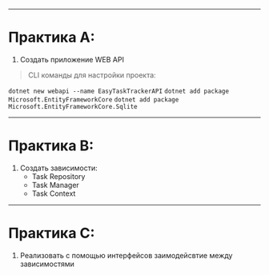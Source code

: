 

---
# Практика А:

1. Создать приложение WEB API

> CLI команды для настройки проекта: 
 
```dotnet new webapi --name EasyTaskTrackerAPI```
```dotnet add package Microsoft.EntityFrameworkCore```
```dotnet add package Microsoft.EntityFrameworkCore.Sqlite```
 

--- 
# Практика B: 

1. Создать зависимости:
    - Task Repository
    - Task Manager
    - Task Context 

--- 
# Практика C:

1. Реализовать с помощью интерфейсов заимодейсвтие между зависимостями